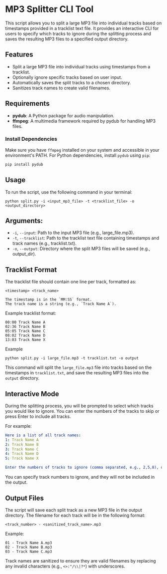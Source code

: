 # MP3 Splitter CLI Tool

This script allows you to split a large MP3 file into individual tracks based on timestamps provided in a tracklist text file. It provides an interactive CLI for users to specify which tracks to ignore during the splitting process and saves the resulting MP3 files to a specified output directory.

## Features

- Split a large MP3 file into individual tracks using timestamps from a tracklist.
- Optionally ignore specific tracks based on user input.
- Automatically saves the split tracks to a chosen directory.
- Sanitizes track names to create valid filenames.

## Requirements

- **pydub**: A Python package for audio manipulation.
- **ffmpeg**: A multimedia framework required by pydub for handling MP3 files.

### Install Dependencies

Make sure you have `ffmpeg` installed on your system and accessible in your environment's PATH. For Python dependencies, install `pydub` using `pip`:

```bash
pip install pydub
```

## Usage

To run the script, use the following command in your terminal:

```
python split.py -i <input_mp3_file> -t <tracklist_file> -o <output_directory>
```

## Arguments:

- `-i`, `--input`: Path to the input MP3 file (e.g., large_file.mp3).
- `-t`, `--tracklist`: Path to the tracklist text file containing timestamps and track names (e.g., tracklist.txt).
- `-o`, `--output`: Directory where the split MP3 files will be saved (e.g., output_dir).

## Tracklist Format

The tracklist file should contain one line per track, formatted as:

```
<timestamp> <track_name>
```
    The timestamp is in the `MM:SS` format.
    The track name is a string (e.g., `Track Name A`).

Example tracklist format:
```
00:00 Track Name A
02:36 Track Name B
05:05 Track Name C
08:02 Track Name D
13:03 Track Name X
```
Example

```
python split.py -i large_file.mp3 -t tracklist.txt -o output
```

This command will split the `large_file.mp3` file into tracks based on the timestamps in `tracklist.txt`, and save the resulting MP3 files into the `output` directory.

## Interactive Mode

During the splitting process, you will be prompted to select which tracks you would like to ignore. You can enter the numbers of the tracks to skip or press Enter to include all tracks.

For example:
```yaml
Here is a list of all track names:
1: Track Name A
2: Track Name B
3: Track Name C
4: Track Name D
5: Track Name X

Enter the numbers of tracks to ignore (comma separated, e.g., 2,5,8), or press Enter to skip: 
```

You can specify track numbers to ignore, and they will not be included in the output.

## Output Files

The script will save each split track as a new MP3 file in the output directory. The filename for each track will be in the following format:
```
<track_number> - <sanitized_track_name>.mp3
```

Example:
```
01 - Track Name A.mp3
02 - Track Name B.mp3
03 - Track Name C.mp3
```
Track names are sanitized to ensure they are valid filenames by replacing any invalid characters (e.g., `<>:"/\\|?*`) with underscores.

